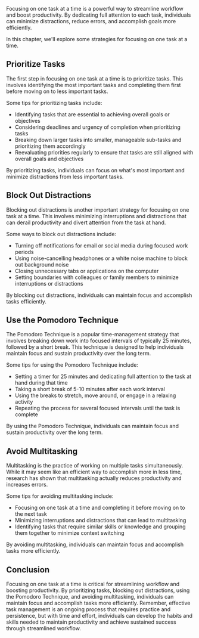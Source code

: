
Focusing on one task at a time is a powerful way to streamline workflow and boost productivity. By dedicating full attention to each task, individuals can minimize distractions, reduce errors, and accomplish goals more efficiently.

In this chapter, we'll explore some strategies for focusing on one task at a time.

Prioritize Tasks
----------------

The first step in focusing on one task at a time is to prioritize tasks. This involves identifying the most important tasks and completing them first before moving on to less important tasks.

Some tips for prioritizing tasks include:

* Identifying tasks that are essential to achieving overall goals or objectives
* Considering deadlines and urgency of completion when prioritizing tasks
* Breaking down larger tasks into smaller, manageable sub-tasks and prioritizing them accordingly
* Reevaluating priorities regularly to ensure that tasks are still aligned with overall goals and objectives

By prioritizing tasks, individuals can focus on what's most important and minimize distractions from less important tasks.

Block Out Distractions
----------------------

Blocking out distractions is another important strategy for focusing on one task at a time. This involves minimizing interruptions and distractions that can derail productivity and divert attention from the task at hand.

Some ways to block out distractions include:

* Turning off notifications for email or social media during focused work periods
* Using noise-cancelling headphones or a white noise machine to block out background noise
* Closing unnecessary tabs or applications on the computer
* Setting boundaries with colleagues or family members to minimize interruptions or distractions

By blocking out distractions, individuals can maintain focus and accomplish tasks efficiently.

Use the Pomodoro Technique
--------------------------

The Pomodoro Technique is a popular time-management strategy that involves breaking down work into focused intervals of typically 25 minutes, followed by a short break. This technique is designed to help individuals maintain focus and sustain productivity over the long term.

Some tips for using the Pomodoro Technique include:

* Setting a timer for 25 minutes and dedicating full attention to the task at hand during that time
* Taking a short break of 5-10 minutes after each work interval
* Using the breaks to stretch, move around, or engage in a relaxing activity
* Repeating the process for several focused intervals until the task is complete

By using the Pomodoro Technique, individuals can maintain focus and sustain productivity over the long term.

Avoid Multitasking
------------------

Multitasking is the practice of working on multiple tasks simultaneously. While it may seem like an efficient way to accomplish more in less time, research has shown that multitasking actually reduces productivity and increases errors.

Some tips for avoiding multitasking include:

* Focusing on one task at a time and completing it before moving on to the next task
* Minimizing interruptions and distractions that can lead to multitasking
* Identifying tasks that require similar skills or knowledge and grouping them together to minimize context switching

By avoiding multitasking, individuals can maintain focus and accomplish tasks more efficiently.

Conclusion
----------

Focusing on one task at a time is critical for streamlining workflow and boosting productivity. By prioritizing tasks, blocking out distractions, using the Pomodoro Technique, and avoiding multitasking, individuals can maintain focus and accomplish tasks more efficiently. Remember, effective task management is an ongoing process that requires practice and persistence, but with time and effort, individuals can develop the habits and skills needed to maintain productivity and achieve sustained success through streamlined workflow.
